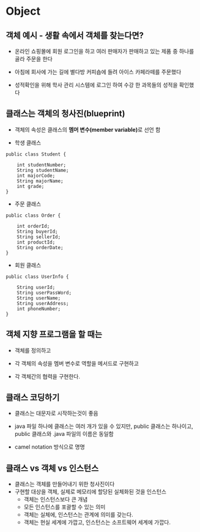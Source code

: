 # Object
## 객체 예시 - 생활 속에서 객체를 찾는다면?

- 온라인 쇼핑몰에 회원 로그인을 하고 여러 판매자가 판매하고 있는 제품 중 하나를 골라 주문을 한다

- 아침에 회사에 가는 길에 별다방 커피숍에 들려 아이스 카페라떼를 주문했다

- 성적확인을 위해 학사 관리 시스템에 로그인 하여 수강 한 과목들의 성적을 확인했다


## 클래스는 객체의 청사진(blueprint)

- 객체의 속성은 클래스의 <b>멤머 변수(member variable)</b>로 선언 함

- 학생 클래스
```
public class Student {

	int studentNumber;
	String studentName;
	int majorCode;
	String majorName;
	int grade;
}
```

- 주문 클래스
```
public class Order {

	int orderId;
	String buyerId;
	String sellerId;
	int productId;
	String orderDate;
}
```

- 회원 클래스
```
public class UserInfo {

	String userId;
	String userPassWord;
	String userName;
	String userAddress;
	int phoneNumber;
}
```

## 객체 지향 프로그램을 할 때는

- 객체를 정의하고

- 각 객체의 속성을 멤버 변수로 역할을 메서드로 구현하고

- 각 객체간의 협력을 구현한다.

## 클래스 코딩하기

- 클래스는 대문자로 시작하는것이 좋음

- java 파일 하나에 클래스는 여러 개가 있을 수 있지만, public 클래스는 하나이고, public 클래스와 .java 파일의 이름은 동일함

- camel notation 방식으로 명명

## 클래스 vs 객체 vs 인스턴스
* 클래스는 객체를 만들어내기 위한 청사진이다
* 구현할 대상을 객체, 실제로 메모리에 할당된 실체화된 것을 인스턴스
  * 객체는 인스턴스보다 큰 개념 
  * 모든 인스턴스를 포괄할 수 있는 의미
  * 객체는 실체에, 인스턴스는 관계에 의미를 갖는다.
  * 객체는 현실 세계에 가깝고, 인스턴스는 소프트웨어 세계에 가깝다.